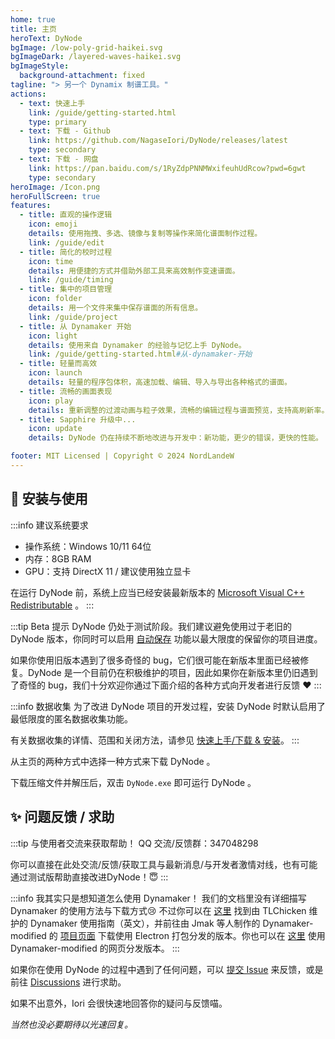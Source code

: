```yaml
---
home: true
title: 主页
heroText: DyNode
bgImage: /low-poly-grid-haikei.svg
bgImageDark: /layered-waves-haikei.svg
bgImageStyle:
  background-attachment: fixed
tagline: "> 另一个 Dynamix 制谱工具。"
actions:
  - text: 快速上手
    link: /guide/getting-started.html
    type: primary
  - text: 下载 - Github
    link: https://github.com/NagaseIori/DyNode/releases/latest
    type: secondary
  - text: 下载 - 网盘
    link: https://pan.baidu.com/s/1RyZdpPNNMWxifeuhUdRcow?pwd=6gwt
    type: secondary
heroImage: /Icon.png
heroFullScreen: true
features:
  - title: 直观的操作逻辑
    icon: emoji
    details: 使用拖拽、多选、镜像与复制等操作来简化谱面制作过程。 
    link: /guide/edit
  - title: 简化的校时过程
    icon: time
    details: 用便捷的方式并借助外部工具来高效制作变速谱面。
    link: /guide/timing
  - title: 集中的项目管理
    icon: folder
    details: 用一个文件来集中保存谱面的所有信息。
    link: /guide/project
  - title: 从 Dynamaker 开始
    icon: light
    details: 使用来自 Dynamaker 的经验与记忆上手 DyNode。
    link: /guide/getting-started.html#从-dynamaker-开始
  - title: 轻量而高效
    icon: launch
    details: 轻量的程序包体积，高速加载、编辑、导入与导出各种格式的谱面。
  - title: 流畅的画面表现
    icon: play
    details: 重新调整的过渡动画与粒子效果，流畅的编辑过程与谱面预览，支持高刷新率。
  - title: Sapphire 升级中...
    icon: update
    details: DyNode 仍在持续不断地改进与开发中：新功能，更少的错误，更快的性能。

footer: MIT Licensed | Copyright © 2024 NordLandeW
---
```



## 🚀 安装与使用
:::info 建议系统要求
* 操作系统：Windows 10/11 64位
* 内存：8GB RAM
* GPU：支持 DirectX 11 / 建议使用独立显卡

在运行 DyNode 前，系统上应当已经安装最新版本的 [Microsoft Visual C++ Redistributable](https://aka.ms/vs/17/release/vc_redist.x64.exe) 。
:::

:::tip Beta 提示
DyNode 仍处于测试阶段。我们建议避免使用过于老旧的 DyNode 版本，你同时可以启用 [自动保存](guide/edit.md#自动保存项目) 功能以最大限度的保留你的项目进度。

如果你使用旧版本遇到了很多奇怪的 bug，它们很可能在新版本里面已经被修复。DyNode 是一个目前仍在积极维护的项目，因此如果你在新版本里仍旧遇到了奇怪的 bug，我们十分欢迎你通过下面介绍的各种方式向开发者进行反馈 ❤
:::

:::info 数据收集
为了改进 DyNode 项目的开发过程，安装 DyNode 时默认启用了最低限度的匿名数据收集功能。

有关数据收集的详情、范围和关闭方法，请参见 [快速上手/下载 & 安装](guide/getting-started.md)。
:::


从主页的两种方式中选择一种方式来下载 DyNode 。

下载压缩文件并解压后，双击 `DyNode.exe` 即可运行 DyNode 。

## ✨ 问题反馈 / 求助

:::tip 与使用者交流来获取帮助！
QQ 交流/反馈群：347048298

你可以直接在此处交流/反馈/获取工具与最新消息/与开发者激情对线，也有可能通过测试版帮助直接改进DyNode！😇
:::

:::info 我其实只是想知道怎么使用 Dynamaker！
我们的文档里没有详细描写 Dynamaker 的使用方法与下载方式😢 不过你可以在 [这里](https://tlchicken.github.io/dynamaker-guide/) 找到由 TLChicken 维护的 Dynamaker 使用指南（英文），并前往由 Jmak 等人制作的 Dynamaker-modified 的 [项目页面](https://github.com/jmakxd/dynamaker-modified) 下载使用 Electron 打包分发的版本。你也可以在 [这里](https://dym.iorinn.moe/app/src) 使用 Dynamaker-modified 的网页分发版本。
:::

如果你在使用 DyNode 的过程中遇到了任何问题，可以 [提交 Issue](https://github.com/NagaseIori/DyNode/issues/new) 来反馈，或是前往 [Discussions](https://github.com/NagaseIori/DyNode/discussions) 进行求助。

如果不出意外，$\text{Iori}$ 会很快速地回答你的疑问与反馈喵。

*当然也没必要期待以光速回复。*
